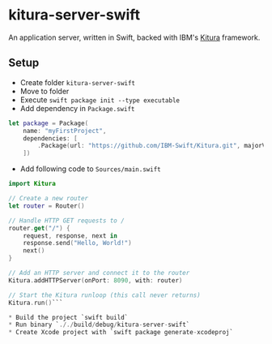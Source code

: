 # kitura-server-swift

An application server, written in Swift, backed with IBM's [Kitura](https://github.com/IBM-Swift/Kitura) framework.

## Setup 

* Create folder `kitura-server-swift`
* Move to folder
* Execute `swift package init --type executable`
* Add dependency in `Package.swift`

```swift
let package = Package(
    name: "myFirstProject",
    dependencies: [
        .Package(url: "https://github.com/IBM-Swift/Kitura.git", majorVersion: 1, minor: 4)
    ])
```

* Add following code to `Sources/main.swift`

```swift
import Kitura

// Create a new router
let router = Router()

// Handle HTTP GET requests to /
router.get("/") {
    request, response, next in
    response.send("Hello, World!")
    next()
}

// Add an HTTP server and connect it to the router
Kitura.addHTTPServer(onPort: 8090, with: router)

// Start the Kitura runloop (this call never returns)
Kitura.run()```

* Build the project `swift build`
* Run binary `././build/debug/kitura-server-swift`
* Create Xcode project with `swift package generate-xcodeproj`
